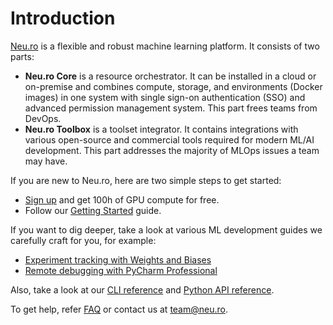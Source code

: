 # Introduction

[Neu.ro](https://neu.ro) is a flexible and robust machine learning platform. It consists of two parts:

* **Neu.ro Core** is a resource orchestrator. It can be installed in a cloud or on-premise and combines compute, storage, and environments \(Docker images\) in one system with single sign-on authentication \(SSO\) and advanced permission management system. This part frees teams from DevOps.
* **Neu.ro Toolbox** is a toolset integrator. It contains integrations with various open-source and commercial tools required for modern ML/AI development. This part addresses the majority of MLOps issues a team may have.

If you are new to Neu.ro, here are two simple steps to get started:

* [Sign up](https://neu.ro) and get 100h of GPU compute for free.
* Follow our [Getting Started](getting-started/getting-started/) guide.

If you want to dig deeper, take a look at various ML development guides we carefully craft for you, for example:

* [Experiment tracking with Weights and Biases](docs/experiment_tracking_wandb)
* [Remote debugging with PyCharm Professional](docs/remote_debugging_pycharm)

Also, take a look at our [CLI reference](/docs/cli) and [Python API reference](https://neuromation-sdk.readthedocs.io/en/latest/).

To get help, refer [FAQ](docs/faq) or contact us at [team@neu.ro](mailto:team@neu.ro).


